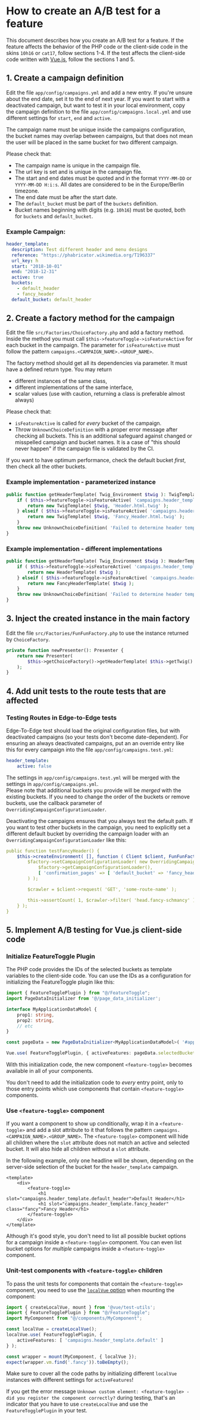 # How to create an A/B test for a feature

This document describes how you create an A/B test for a feature. If the feature affects the behavior of the PHP code or the client-side code in the skins `10h16` or `cat17`, follow sections 1-4. If the test affects the client-side code written with [Vue.js](https://vuejs.org/), follow the sections 1 and 5.

## 1. Create a campaign definition
Edit the file `app/config/campaigns.yml` and add a new entry. If you're unsure about the end date, set it to the end of 
next year. If you want to start with a deactivated campaign, but want to test it in your local environment, copy the 
campaign definition to the file `app/config/campaigns.local.yml` and use different settings for `start`, `end` and `active`.

The campaign name must be unique inside the campaigns configuration, the bucket names may overlap between campaigns, 
but that does not mean the user will be placed in the same bucket for two different campaign.

Please check that:
* The campaign name is unique in the campaign file.
* The url key is set and is unique in the campaign file.
* The start and end dates must be quoted and in the format `YYYY-MM-DD` or `YYYY-MM-DD H:i:s`. All dates are considered to be in the Europe/Berlin timezone.
* The end date must be after the start date.
* The `default_bucket` must be part of the `buckets` definition.
* Bucket names beginning with digits (e.g. `10h16`) must be quoted, both for `buckets` and `default_bucket`.

### Example Campaign:

```yaml
header_template:
  description: Test different header and menu designs
  reference: "https://phabricator.wikimedia.org/T196337"
  url_key: h
  start: "2018-10-01"
  end: "2018-12-31"
  active: true
  buckets:
    - default_header
    - fancy_header
  default_bucket: default_header
``` 

## 2. Create a factory method for the campaign

Edit the file `src/Factories/ChoiceFactory.php` and add a factory method. Inside the method you must call `$this->featureToggle->isFeatureActive`
for each bucket in the campaign. The parameter for `isFeatureActive` must follow the pattern `campaigns.<CAMPAIGN_NAME>.<GROUP_NAME>`.

The factory method should get all its dependencies via parameter. It must have a defined return type. You may return 

* different instances of the same class, 
* different implementations of the same interface,
* scalar values (use with caution, returning a class is preferable almost always)   

Please check that:
* `isFeatureActive` is called for *every* bucket of the campaign.
* Throw `UnknownChoiceDefinition` with a proper error message after checking all buckets. This is an additional safeguard 
against changed or misspelled campaign and bucket names. It is a case of "this should never happen" if the campaign 
file is validated by the CI.

If you want to have optimum performance, check the default bucket *first*, then check all the other buckets.

### Example implementation - parameterized instance

```php
public function getHeaderTemplate( Twig_Environment $twig ): TwigTemplate {
	if ( $this->featureToggle->isFeatureActive( 'campaigns.header_template.default_header' ) {
		return new TwigTemplate( $twig, 'Header.html.twig' );
	} elseif ( $this->featureToggle->isFeatureActive( 'campaigns.header_template.fancy_header' ) {
		return new TwigTemplate( $twig, 'Fancy_Header.html.twig' );
	}
	throw new UnknownChoiceDefinition( 'Failed to determine header template' );
}
```

### Example implementation - different implementations

```php
public function getHeaderTemplate( Twig_Environment $twig ): HeaderTemplateInterface {
	if ( $this->featureToggle->isFeatureActive( 'campaigns.header_template.default_header' ) {
		return new HeaderTemplate( $twig );
	} elseif ( $this->featureToggle->isFeatureActive( 'campaigns.header_template.fancy_header' ) {
		return new FancyHeaderTemplate( $twig );
	}
	throw new UnknownChoiceDefinition( 'Failed to determine header template' );
}
```

## 3. Inject the created instance in the main factory

Edit the file `src/Factories/FunFunFactory.php` to use the instance returned by `ChoiceFactory`.

```php
private function newPresenter(): Presenter {
	return new Presenter(
		$this->getChoiceFactory()->getHeaderTemplate( $this->getTwig() )
	);
} 
```

## 4. Add unit tests to the route tests that are affected

### Testing Routes in Edge-to-Edge tests

Edge-To-Edge test should load the original configuration files, but with deactivated campaigns (so your tests don't become date-dependent).
For ensuring an always deactivated campaigns, put an an override entry like this for every campaign into the file `app/config/campaigns.test.yml`:

```yaml
header_template:
	active: false
```

The settings in `app/config/campaigns.test.yml` will be merged with the settings in `app/config/campaigns.yml`.   
Please note that additional buckets you provide will be *merged* with the existing buckets. If you need to change the 
order of the buckets or remove buckets, use the callback parameter of `OverridingCampaignConfigurationLoader`.

Deactivating the campaigns ensures that you always test the default path. 
If you want to test other buckets in the campaign, you need to explicitly set a different default bucket by overriding 
the campaign loader with an `OverridingCampaignConfigurationLoader` like this:

```yaml
public function testFancyHeader() {
	$this->createEnvironment( [], function ( Client $client, FunFunFactory $factory ): void {
		$factory->setCampaignConfigurationLoader( new OverridingCampaignConfigurationLoader(
			$factory->getCampaignConfigurationLoader(),
			[ 'confirmation_pages' => [ 'default_bucket' => 'fancy_header' ] ]
		) );

		$crawler = $client->request( 'GET', 'some-route-name' );

		this->assertCount( 1, $crawler->filter( 'head.fancy-schmancy' ) )
	} );
}
```

## 5. Implement A/B testing for Vue.js client-side code

### Initialize FeatureToggle Plugin
The PHP code provides the IDs of the selected buckets as template variables to the client-side code. You can use the IDs as a configuration for initializing the FeatureToggle plugin like this:

```typescript
import { FeatureTogglePlugin } from "@/FeatureToggle";
import PageDataInitializer from '@/page_data_initializer';

interface MyApplicationDataModel {
    prop1: string,
    prop2: string,
    // etc
}

const pageData = new PageDataInitializer<MyApplicationDataModel>( '#app' );

Vue.use( FeatureTogglePlugin, { activeFeatures: pageData.selectedBuckets } );

```

With this initialization code, the new component `<feature-toggle>` becomes available in all of your components.

You don't need to add the initialization code to *every* entry point, only to those entry points which use components that contain `<feature-toggle>` components.

### Use `<feature-toggle>` component
If you want a component to show up conditionally, wrap it in a `<feature-toggle>` and add a slot attribute to it that follows the pattern `campaigns.<CAMPAIGN_NAME>.<GROUP_NAME>`. The `<feature-toggle>` component will hide all children where the `slot` attribute does not match an active and selected bucket. It will also hide all children without a `slot` attribute.

In the following example, only one headline will be shown, depending on the server-side selection of the bucket for the `header_template` campaign.
````vue
<template>
    <div>
        <feature-toggle>
            <h1 slot="campaigns.header_template.default_header">Default Header</h1>
            <h1 slot="campaigns.header_template.fancy_header" class="fancy">Fancy Header</h1>
        </feature-toggle>
    </div>
</template>
````  

Although it's good style, you don't need to list all possible bucket options for a campaign  inside a `<feature-toggle>` component. You can even list bucket options for *multiple* campaigns inside a `<feature-toggle>` component.

### Unit-test components with `<feature-toggle>` children 
To pass the unit tests for components that contain the `<feature-toggle>` component, you need to use the [`localVue` option](https://vue-test-utils.vuejs.org/api/options.html#localvue) when mounting the component:

```typescript
import { createLocalVue, mount } from '@vue/test-utils';
import { FeatureTogglePlugin } from "@/FeatureToggle";
import MyComponent from "@/components/MyComponent";

const localVue = createLocalVue();
localVue.use( FeatureTogglePlugin, { 
    activeFeatures: [ 'campaigns.header_template.default' ] 
} );

const wrapper = mount(MyComponent, { localVue });
expect(wrapper.vm.find('.fancy')).toBeEmpty();
```

Make sure to cover all the code paths by initializing different `localVue` instances with different settings for `activeFeatures`!

If you get the error message `Unknown custom element: <feature-toggle> - did you register the component correctly?` during testing, that's an indicator that you have to use `createLocalVue` and use the `FeatureTogglePlugin` in your test.
